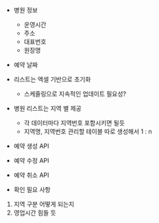 
- 병원 정보
	- 운영시간
	- 주소
	- 대표번호
	- 원장명
- 예약 날짜

- 리스트는 엑셀 기반으로 초기화
	- 스케줄링으로 지속적인 업데이트 필요성?
- 병원 리스트는 지역 별 제공
	- 각  데이터마다 지역번호 포함시키면 될듯
	- 지역명, 지역번호 관리할 테이블 따로 생성해서 1 : n 

- 예약 생성 API
- 예약 수정 API
- 예약 취소 API


- 확인 필요 사항
1. 지역 구분 어떻게 되는지
2. 영업시간 힘들 듯